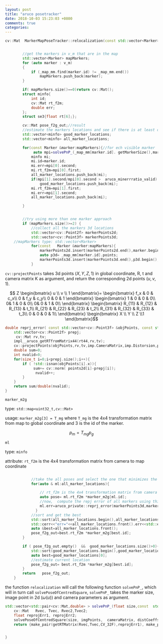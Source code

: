 ```yaml
---
layout: post
title: "aruco posetracker"
date: 2018-10-03 15:23:03 +0800
comments: true
categories:
---
```


```c++
cv::Mat  MarkerMapPoseTracker::relocalization(const std::vector<Marker>& v_m){


        //get the markers in v_m that are in the map
        std::vector<Marker> mapMarkers;
        for (auto marker : v_m)
        {
            if (_map_mm.find(marker.id) != _map_mm.end())
                mapMarkers.push_back(marker);
        }

        if( mapMarkers.size()==0)return cv::Mat();
        struct minfo{
            int id;
            cv::Mat rt_f2m;
            double err;
        };
        struct se3{float rt[6];};

        cv::Mat pose_f2g_out;//result
        //estimate the markers locations and see if there is at least one good enough
        std::vector<minfo> good_marker_locations;
        std::vector<minfo> all_marker_locations;

        for(const Marker &marker:mapMarkers){//for ech visible marker
             auto mpi=solvePnP_(_map_mm[marker.id]. getMarkerSize(),marker,_cam_params.CameraMatrix,_cam_params.Distorsion);
            minfo mi;
            mi.id=marker.id;
            mi.err=mpi[0].second;
            mi.rt_f2m=mpi[0].first;
            all_marker_locations.push_back(mi);
            if(mpi[1].second/mpi[0].second >  aruco_minerrratio_valid)
                good_marker_locations.push_back(mi);
            mi.rt_f2m=mpi[1].first;
            mi.err=mpi[1].second;
            all_marker_locations.push_back(mi);

        }


        //try using more than one marker approach
        if (mapMarkers.size()>=2) {
            //collect all the markers 3d locations
            std::vector<cv::Point2f> markerPoints2d;
            std::vector<cv::Point3f> markerPoints3d;
	//mapMarkers type: std::vector<Marker>
            for(const   Marker &marker:mapMarkers){
                markerPoints2d.insert(markerPoints2d.end(),marker.begin(),marker.end());
                auto p3d= _map_mm[marker.id].points;
                markerPoints3d.insert(markerPoints3d.end(),p3d.begin(),p3d.end());
            }

```
`cv::projectPoints` takes 3d points $(X,Y,Z,1)$ in global coordinate, R, t and camera matrix K as argument, and return the corresponding 2d points $(u,v,1)$.

$$
Z
\begin{bmatrix}
u \\ v \\ 1
\end{bmatrix}=
\begin{bmatrix}
f_x & 0 & c_x\\
0 & f_y & c_y\\
0 & 0 & 1
\end{bmatrix}
\begin{bmatrix}
1 & 0 & 0 & 0\\
0& 1 & 0 & 0\\
0& 0 & 1 & 0\\
\end{bmatrix}
\begin{bmatrix}
R_{11} & R_{12} & R_{13} & t_1\\
R_{21} & R_{22} & R_{23} & t_2\\
R_{31} & R_{32} & R_{33} & t_3\\
0 & 0 & 0 & 1\\
\end{bmatrix}
\begin{bmatrix}
X \\ Y \\ Z \\1
\end{bmatrix}$$

```c++
double reprj_error( const std::vector<cv::Point3f> &objPoints, const std::vector<cv::Point2f>points2d, const CameraParameters &imp,const cv::Mat &rt44){
    std::vector<cv::Point2f> prepj;
     cv::Mat rv,tv;
    impl__aruco_getRTfromMatrix44(rt44,rv,tv);
    cv::projectPoints(objPoints,rv,tv,imp.CameraMatrix,imp.Distorsion,prepj);
    double sum=0;
    int nvalid=0;
    for(size_t i=0;i<prepj.size();i++){
        if ( !std::isnan(objPoints[i].x)){
             sum+= cv::norm( points2d[i]-prepj[i]);
              nvalid++;
        }
    }
    return sum/double(nvalid);
}
```


`marker_m2g`

type: `std::map<uint32_t,cv::Mat>`  

usage: `marker_m2g[3] = T_mg` where `T_mg` is the 4x4 transformation matrix from map to global coordinate and 3 is the id of the marker.

$$p_m = T_{mg} p_g$$


`ml`

type: `minfo`

attribute: `rt_f2m` is the 4x4 transformation matrix from camera to map coordinate


```c++

            //take the all poses and select the one that minimizes the global reproj error
            for(auto & ml:all_marker_locations){

                // rt_f2m is the 4x4 transformation matrix from camera to map coordinate
                auto pose= ml.rt_f2m *marker_m2g[ml.id];
                //now,  compute the repj error of all markers using this info
                ml.err=aruco_private::reprj_error(markerPoints3d,markerPoints2d,_cam_params,  pose);
              }
            //sort and get the best
            std::sort(all_marker_locations.begin(),all_marker_locations.end(),[](const minfo &a,const minfo &b){return a.err<b.err;});
            std::cerr<<"err="<<all_marker_locations.front().err<<std::endl;
            auto &best=all_marker_locations.front();
            pose_f2g_out=best.rt_f2m *marker_m2g[best.id];
        }

        if ( pose_f2g_out.empty()  &&  good_marker_locations.size()>0){
            std::sort(good_marker_locations.begin(),good_marker_locations.end(),[](const minfo &a,const minfo &b){return a.err<b.err;});
            auto best=good_marker_locations[0];
            //estimate current location
            pose_f2g_out= best.rt_f2m *marker_m2g[best.id];
        }
        return   pose_f2g_out;
    }

```





the function `relocalization` will call the following function `solvePnP_`, which will in turn call `solvePoseOfCentredSquare`, `solvePnP_` takes the marker size, image point in 2d ($\omega(u)$) and camera parameters as argument.  

```c++
std::vector<std::pair<cv::Mat,double> > solvePnP_(float size,const  std::vector<cv::Point2f> &imgPoints, cv::InputArray cameraMatrix, cv::InputArray distCoeffs){
    cv::Mat   Rvec, Tvec, Rvec2,Tvec2;
    float reprojErr1, reprojErr2;
    solvePoseOfCentredSquare(size, imgPoints,  cameraMatrix, distCoeffs,   Rvec, Tvec,reprojErr1,Rvec2,Tvec2,reprojErr2);
    return {make_pair(getRTMatrix(Rvec,Tvec,CV_32F),reprojErr1), make_pair(getRTMatrix(Rvec2,Tvec2,CV_32F),reprojErr2) } ;


}
```
